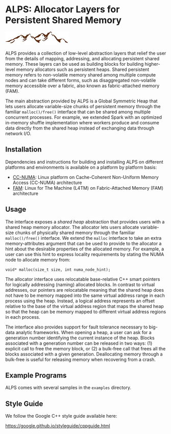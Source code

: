 # ALPS: Allocator Layers for Persistent Shared Memory

![ALPS](doc/figures/alps-logo.png)

ALPS provides a collection of low-level abstraction layers that relief 
the user from the details of mapping, addressing, and allocating persistent 
shared memory.
These layers can be used as building blocks for building higher-level 
memory allocators such as persistent heaps.
Shared persistent memory refers to non-volatile memory shared among
multiple compute nodes and can take different forms, such as
disaggregated non-volatile memory accessible over a fabric, also
known as fabric-attached memory (FAM).

The main abstraction provided by ALPS is a Global Symmetric Heap that
lets users allocate variable-size chunks of persistent memory through
the familiar `malloc()/free()` interface that can be shared among
multiple concurrent processes.  For example, we extended Spark with
an optimized in-memory shuffle implementation where workers produce
and consume data directly from the shared heap instead of exchanging
data through network I/O.

## Installation

Dependencies and instructions for building and installing ALPS on different platforms and
environments is available on a platform by platform basis:

* [CC-NUMA](INSTALL-NUMA.md): Linux platform on Cache-Coherent Non-Uniform Memory
Access (CC-NUMA) architecture
* [FAM](INSTALL-FAM.md): Linux for The Machine (L4TM) on Fabric-Attached Memory (FAM)
architecture

## Usage

The interface exposes a _shared heap_ abstraction that provides users
with a shared heap memory allocator.  The allocator lets users
allocate variable-size chunks of physically shared memory through the
familiar `malloc()/free()` interface.  We extend the `malloc`
interface to take an extra memory-attributes argument that can be
used to provide to the allocator a hint about the desirable
properties of the allocated memory.  For example, a user can use this
hint to express locality requirements by stating the NUMA node to
allocate memory from:

```
void* malloc(size_t size, int numa_node_hint);
```

The allocator interface uses relocatable base-relative C++ smart
pointers for logically addressing (naming) allocated blocks.  In
contrast to virtual addresses, our pointers are relocatable meaning
that the shared heap does not have to be memory mapped into the same
virtual address range in each process using the heap.  Instead, a
logical address represents an offset relative to the base of the
virtual address region that maps the shared heap so that the heap can
be memory mapped to different virtual address regions in each
process.

The interface also provides support for fault tolerance necessary to
big-data analytic frameworks.  When opening a heap, a user can ask
for a generation number identifying the current instance of the heap.
Blocks associated with a generation number can be released in two
ways: (1) explicit call to free the memory block, or (2) a bulk-free
call that frees all the blocks associated with a given generation.
Deallocating memory through a bulk-free is useful for releasing
memory when recovering from a crash.


## Example Programs

ALPS comes with several samples in the `examples` directory.

## Style Guide

We follow the Google C++ style guide available here:

https://google.github.io/styleguide/cppguide.html
